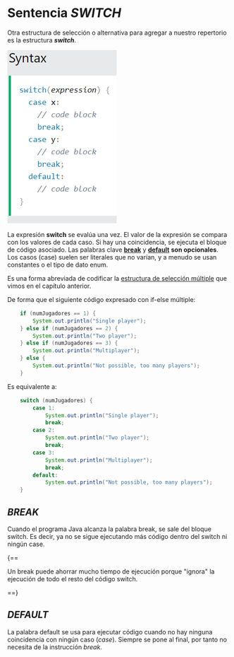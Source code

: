 # Sentencia _SWITCH_

Otra estructura de selección o alternativa para agregar a nuestro repertorio es la estructura **_switch_**.

![Java](../img/switchsyntax.png)

La expresión **switch** se evalúa una vez.
El valor de la expresión se compara con los valores de cada caso. Si hay una coincidencia, se ejecuta el bloque de código asociado. Las palabras clave [**break**](#break) y [**default**](#default) **son opcionales**. Los casos (case) suelen ser literales que no varían, y a menudo se usan constantes o el tipo de dato enum.

Es una forma abreviada de codificar la [estructura de selección múltiple](./1seleccion.md#sentencia-condicional-if-else-multiple) que vimos en el capítulo anterior.

De forma que el siguiente código expresado con if-else múltiple:

```java
    if (numJugadores == 1) {
        System.out.println("Single player");
    } else if (numJugadores == 2) {
        System.out.println("Two player");
    } else if (numJugadores == 3) {
        System.out.println("Multiplayer");
    } else {
        System.out.println("Not possible, too many players");
    }
```

Es equivalente a:

```java
    switch (numJugadores) {
        case 1:
            System.out.println("Single player");
            break;
        case 2:
            System.out.println("Two player");
            break;
        case 3:
            System.out.println("Multiplayer");
            break;
        default:
            System.out.println("Not possible, too many players");
    }
```

## _BREAK_

Cuando el programa Java alcanza la palabra break, se sale del bloque switch. Es decir, ya no se sigue ejecutando más código dentro del switch ni ningún case.

{==

Un break puede ahorrar mucho tiempo de ejecución porque "ignora" la ejecución de todo el resto del código switch.

==}

## _DEFAULT_

La palabra default se usa para ejecutar código cuando no hay ninguna coincidencia con ningún caso (_case_).
Siempre se pone al final, por tanto no necesita de la instrucción _break_.
